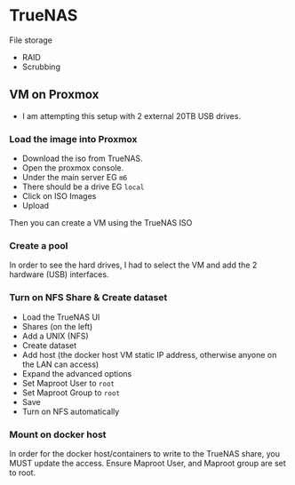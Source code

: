 # TrueNAS
File storage
- RAID
- Scrubbing


## VM on Proxmox
- I am attempting this setup with 2 external 20TB USB drives.

### Load the image into Proxmox
- Download the iso from TrueNAS.
- Open the proxmox console.
- Under the main server EG `m6`
- There should be a drive EG `local` 
- Click on ISO Images
- Upload

Then you can create a VM using the TrueNAS ISO

### Create a pool
In order to see the hard drives, I had to select the VM and add the 2 hardware (USB) interfaces.

### Turn on NFS Share & Create dataset
- Load the TrueNAS UI
- Shares (on the left)
- Add a UNIX (NFS)
- Create dataset
- Add host (the docker host VM static IP address, otherwise anyone on the LAN can access)
- Expand the advanced options
- Set Maproot User to `root`
- Set Maproot Group to `root`
- Save
- Turn on NFS automatically

### Mount on docker host
In order for the docker host/containers to write to the TrueNAS share, you MUST update the access. Ensure Maproot User, and Maproot group are set to root.
